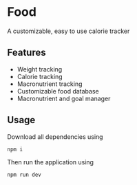 # Food

A customizable, easy to use calorie tracker

## Features

- Weight tracking
- Calorie tracking
- Macronutrient tracking
- Customizable food database
- Macronutrient and goal manager

## Usage
Download all dependencies using
```bash
npm i
```

Then run the application using 
```bash
npm run dev
```

